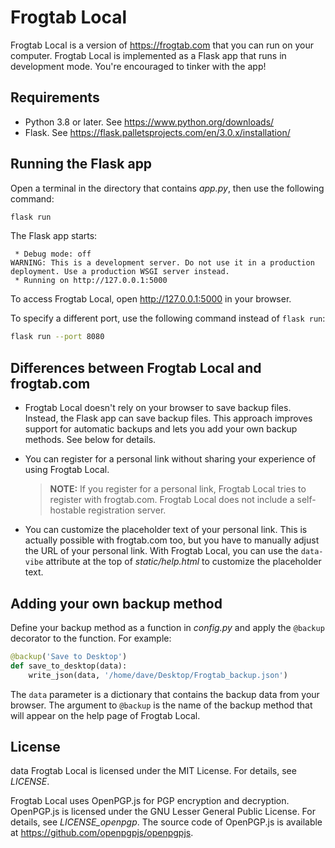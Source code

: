 # Frogtab Local

Frogtab Local is a version of https://frogtab.com that you can run on your computer.
Frogtab Local is implemented as a Flask app that runs in development mode.
You're encouraged to tinker with the app!

## Requirements

  - Python 3.8 or later. See https://www.python.org/downloads/
  - Flask. See https://flask.palletsprojects.com/en/3.0.x/installation/

## Running the Flask app

Open a terminal in the directory that contains *app.py*, then use the following command:
    
```sh
flask run
```

The Flask app starts:

```
 * Debug mode: off
WARNING: This is a development server. Do not use it in a production deployment. Use a production WSGI server instead.
 * Running on http://127.0.0.1:5000
```

To access Frogtab Local, open http://127.0.0.1:5000 in your browser.

To specify a different port, use the following command instead of `flask run`:

```sh
flask run --port 8080
```

## Differences between Frogtab Local and frogtab.com

  - Frogtab Local doesn't rely on your browser to save backup files.
    Instead, the Flask app can save backup files.
    This approach improves support for automatic backups and lets you add your own backup methods. See below for details.

  - You can register for a personal link without sharing your experience of using Frogtab Local.

    > **NOTE:** If you register for a personal link, Frogtab Local tries to register with frogtab.com.
    > Frogtab Local does not include a self-hostable registration server.

  - You can customize the placeholder text of your personal link.
    This is actually possible with frogtab.com too, but you have to manually adjust the URL of your personal link.
    With Frogtab Local, you can use the `data-vibe` attribute at the top of *static/help.html* to customize the placeholder text.

## Adding your own backup method

Define your backup method as a function in *config.py* and apply the `@backup` decorator to the function. For example:

```py
@backup('Save to Desktop')
def save_to_desktop(data):
    write_json(data, '/home/dave/Desktop/Frogtab_backup.json')
```

The `data` parameter is a dictionary that contains the backup data from your browser.
The argument to `@backup` is the name of the backup method that will appear on the help page of Frogtab Local.

## License
data
Frogtab Local is licensed under the MIT License.
For details, see *LICENSE*.

Frogtab Local uses OpenPGP.js for PGP encryption and decryption.
OpenPGP.js is licensed under the GNU Lesser General Public License.
For details, see *LICENSE_openpgp*.
The source code of OpenPGP.js is available at https://github.com/openpgpjs/openpgpjs.